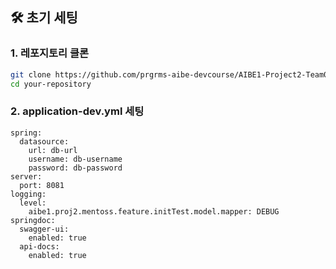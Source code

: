 ## 🛠 초기 세팅
### 1. 레포지토리 클론
```bash
git clone https://github.com/prgrms-aibe-devcourse/AIBE1-Project2-Team02-backend.git
cd your-repository
```

### 2. application-dev.yml 세팅
```text
spring:
  datasource:
    url: db-url
    username: db-username
    password: db-password
server:
  port: 8081
logging:
  level:
    aibe1.proj2.mentoss.feature.initTest.model.mapper: DEBUG
springdoc:
  swagger-ui:
    enabled: true
  api-docs:
    enabled: true
```